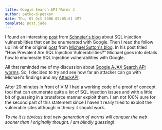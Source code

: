 ```yaml
---
title: Google Search API Worms 3
author: petko-d-petkov
date: Thu, 05 Oct 2006 02:05:51 GMT
template: post.jade
---
```


I found an interesting [post](http://www.schneier.com/blog/archives/2006/10/sql_injection_v.html) from [Schneier's blog]() about SQL injection vulnerabilities that can be enumerated with Google. Then I read the follow up link of the original [post](http://portal.spidynamics.com/blogs/msutton/archive/2006/09/26/How-Prevalent-Are-SQL-Injection-Vulnerabilities_3F00_.aspx) from [Michael Sutton's blog](http://portal.spidynamics.com/blogs/msutton). In his post titled "How Prevalent Are SQL Injection Vulnerabilities?" Michael goes into details how to enumerate SQL Injection vulnerabilities with Google.

All that reminded me of my discussion about [Google AJAX Search API worms](/blog/google-search-api-worms). So, I decided to try and see how far an attacker can go with Michael's findings and my [AttackAPI](/blog/attackapi).

After 20 minutes in front of VIM I had a working code of a proof of concept tool that can enumerate quite a lot of SQL injection issues and with a little bit of guessing in a bruteforce manner exploit them. I am not 100% sure for the second part of this statement since I haven't really tried to exploit the vulnerable sites although in theory it should work.

_To me it is obvious that new generation of worms will conquer the web sooner than I originally thought. I am blindly guessing!_
